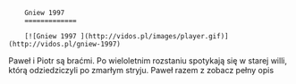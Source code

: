 
        Gniew 1997 
        =============
        
        [![Gniew 1997 ](http://vidos.pl/images/player.gif)](http://vidos.pl/gniew-1997)
        
        
 Paweł i Piotr są braćmi. Po wieloletnim rozstaniu spotykają się w starej willi, którą odziedziczyli po zmarłym stryju. Paweł razem z zobacz pełny opis
    